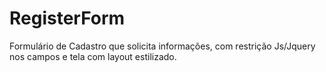 # RegisterForm
Formulário de Cadastro que solicita informações, com restrição Js/Jquery nos campos e tela com layout estilizado.

